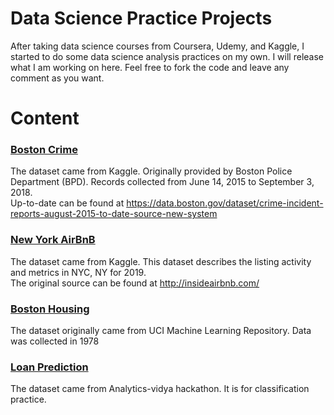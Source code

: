 # Data Science Practice Projects

After taking data science courses from Coursera, Udemy, and Kaggle, I started to do some data science analysis practices on my own. I will release what I am working on here. Feel free to fork the code and leave any comment as you want.

# Content

### [Boston Crime](https://github.com/stliang0127/Data-Science-Python-Practice/blob/master/Boston%20Crime.ipynb)  
The dataset came from Kaggle. Originally provided by Boston Police Department (BPD). Records collected from June 14, 2015 to September 3, 2018.  
Up-to-date can be found at https://data.boston.gov/dataset/crime-incident-reports-august-2015-to-date-source-new-system

### [New York AirBnB](https://github.com/stliang0127/Data-Science-Python-Practice/blob/master/NY%20Airbnb.ipynb)  
The dataset came from Kaggle. This dataset describes the listing activity and metrics in NYC, NY for 2019.  
The original source can be found at http://insideairbnb.com/

### [Boston Housing](https://github.com/stliang0127/Data-Science-Python-Practice/blob/master/Boston%20Housing.ipynb)  
The dataset originally came from UCI Machine Learning Repository. Data was collected in 1978

### [Loan Prediction](https://github.com/stliang0127/Data-Science-Python-Practice/blob/master/Loan%20Prediction.ipynb)  
The dataset came from Analytics-vidya hackathon. It is for classification practice.
